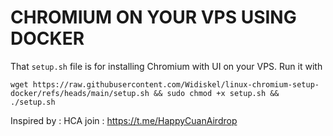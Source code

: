 # CHROMIUM ON YOUR VPS USING DOCKER

That `setup.sh` file is for installing Chromium with UI on your VPS.
Run it with
```
wget https://raw.githubusercontent.com/Widiskel/linux-chromium-setup-docker/refs/heads/main/setup.sh && sudo chmod +x setup.sh && ./setup.sh
```

Inspired by : HCA
join : https://t.me/HappyCuanAirdrop